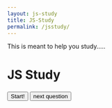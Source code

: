 ```yaml
---
layout: js-study
title: JS-Study
permalink: /jsstudy/
---
```


<div class="question-box">
	<p> This is meant to help you study.....</p> 
	<h1 id="form-name">JS Study</h1>
	<div class="question-wrapper">
		<h3 class="question"></h3>
		<div class="answers"></div>
		<button class="ready-button">Start!</button>
		<button class="next-question">next question</button>
	</div>
</div>